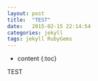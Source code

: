 ```yaml
---
layout: post
title:  "TEST"
date:   2015-02-15 22:14:54
categories: jekyll
tags: jekyll RubyGems
---
```


* content
{:toc}

TEST